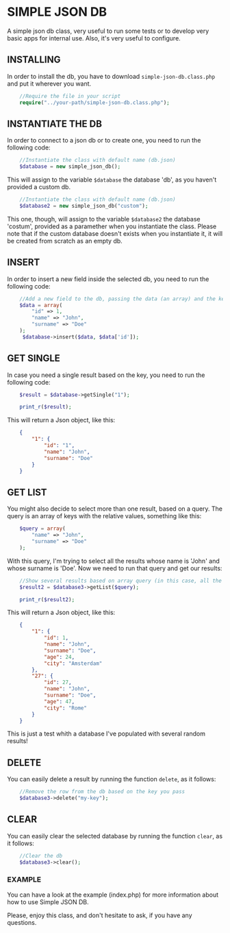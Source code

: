 # SIMPLE JSON DB
A simple json db class, very useful to run some tests or to develop very basic apps for internal use. Also, it's very useful to configure.


## INSTALLING
In order to install the db, you have to download `simple-json-db.class.php` and put it wherever you want.

```php
    //Require the file in your script
    require("../your-path/simple-json-db.class.php");
```

## INSTANTIATE THE DB
In order to connect to a json db or to create one, you need to run the following code:

```php
    //Instantiate the class with default name (db.json)
    $database = new simple_json_db();
```

This will assign to the variable `$database` the database 'db', as you haven't provided a custom db.

```php
    //Instantiate the class with default name (db.json)
    $database2 = new simple_json_db("custom");
```

This one, though, will assign to the variable `$database2` the database 'costum', provided as a paramether when you instantiate the class.
Please note that if the custom database doesn't exists when you instantiate it, it will be created from scratch as an empty db.

## INSERT
In order to insert a new field inside the selected db, you need to run the following code:

```php
    //Add a new field to the db, passing the data (an array) and the key (in this case, the id, but you can choose a custom one)
    $data = array(
        "id" => 1,
        "name" => "John",
        "surname" => "Doe"
    );
     $database->insert($data, $data['id']);
```

## GET SINGLE
In case you need a single result based on the key, you need to run the following code:

```php
    $result = $database->getSingle("1");

    print_r($result);
```

This will return a Json object, like this:

```json
    {
        "1": {
            "id": "1",
            "name": "John",
            "surname": "Doe"
        }
    }
```

## GET LIST
You might also decide to select more than one result, based on a query. 
The query is an array of keys with the relative values, something like this:

```php
    $query = array(
        "name" => "John",
        "surname" => "Doe"
    );
```

With this query, I'm trying to select all the results whose name is 'John' and whose surname is 'Doe'.
Now we need to run that query and get our results:

```php
    //Show several results based on array query (in this case, all the fields with name: "John" and surname: "Doe")
    $result2 = $database3->getList($query);

    print_r($result2);
```

This will return a Json object, like this:

```json
    {
        "1": {
            "id": 1,
            "name": "John",
            "surname": "Doe",
            "age": 24,
            "city": "Amsterdam"
        },
        "27": {
            "id": 27,
            "name": "John",
            "surname": "Doe",
            "age": 47,
            "city": "Rome"
        }
    }
```
This is just a test whith a database I've populated with several random results!

## DELETE
You can easily delete a result by running the function `delete`, as it follows:

```php
    //Remove the row from the db based on the key you pass
    $database3->delete("my-key");
```

## CLEAR
You can easily clear the selected database by running the function `clear`, as it follows:

```php
    //Clear the db
    $database3->clear();
```

### EXAMPLE
You can have a look at the example (index.php) for more information about how to use Simple JSON DB.


Please, enjoy this class, and don't hesitate to ask, if you have any questions.